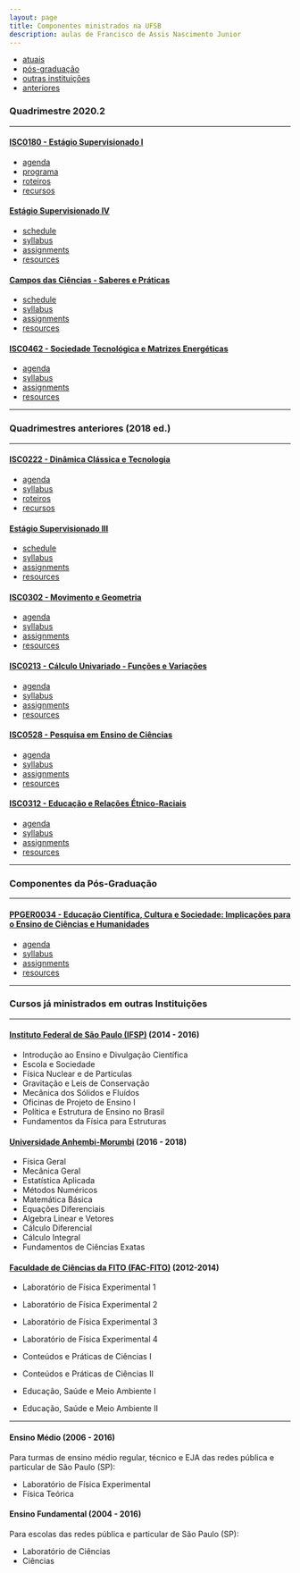 ```yaml
---
layout: page
title: Componentes ministrados na UFSB
description: aulas de Francisco de Assis Nascimento Junior
---
```


<div class="navbar">
    <div class="navbar-inner">
        <ul class="nav">
            <li><a href="#current">atuais</a></li>
            <li><a href="#shortcourses">pós-graduação</a></li>
            <li><a href="#misc">outras instituições</a></li>
            <li><a href="#old">anteriores</a></li>
        </ul>
    </div>
</div>


### <a name="current"></a>Quadrimestre 2020.2
---

#### [ISC0180 - Estágio Supervisionado I](https://itxesco.github.io/aulas/ISC180/index.html)

- [agenda](https://itxesco.github.io/aulas/ISC0180/agenda.html)
- [programa](https://itxesco.github.io/aulas/ISC0180/programa.html)
- [roteiros](https://itxesco.github.io/aulas/ISC0180/roteiros.html)
- [recursos](https://itxesco.github.io/aulas/ISC0180/recursos.html)

#### [Estágio Supervisionado IV](https://itxesco.github.io/aulas/ISC180/index.html)

- [schedule](https://kbroman.org/BMI882/schedule.html)
- [syllabus](https://kbroman.org/BMI882/syllabus.html)
- [assignments](https://kbroman.org/BMI882/assignments.html)
- [resources](https://kbroman.org/BMI882/resources.html)


#### [Campos das Ciências - Saberes e Práticas](https://itxesco.github.io/aulas/ISC180/index.html)

- [schedule](https://kbroman.org/BMI884/schedule.html)
- [syllabus](https://kbroman.org/BMI884/syllabus.html)
- [assignments](https://kbroman.org/BMI884/assignments.html)
- [resources](https://kbroman.org/BMI884/resources.html)


#### [ISC0462 - Sociedade Tecnológica e Matrizes Energéticas](https://itxesco.github.io/aulas/ISC0462/index.html)

- [agenda](https://itxesco.github.io/aulas/ISC0462/index.html)
- [syllabus](https://kbroman.org/BMI884/syllabus.html)
- [assignments](https://kbroman.org/BMI884/assignments.html)
- [resources](https://kbroman.org/BMI884/resources.html)

---

### <a name="shortcourses"></a>Quadrimestres anteriores (2018 ed.)
---

#### [ISC0222 - Dinâmica Clássica e Tecnologia](https://itxesco.github.io/aulas/ISC0222/index.html)

- [agenda](https://itxesco.github.io/aulas/ISC0222/index.html)
- [syllabus](https://kbroman.org/BMI881/syllabus.html)
- [roteiros](https://kbroman.org/BMI881/assignments.html)
- [recursos](https://kbroman.org/BMI881/resources.html)


#### [Estágio Supervisionado III](https://itxesco.github.io/aulas/ISC180/index.html)

- [schedule](https://kbroman.org/BMI883/schedule.html)
- [syllabus](https://kbroman.org/BMI883/syllabus.html)
- [assignments](https://kbroman.org/BMI883/assignments.html)
- [resources](https://kbroman.org/BMI883/resources.html)


#### [ISC0302 - Movimento e Geometria](https://itxesco.github.io/aulas/ISC0302/index.html)

- [agenda](https://itxesco.github.io/aulas/ISC0302/index.html)
- [syllabus](https://kbroman.org/BMI884/syllabus.html)
- [assignments](https://kbroman.org/BMI884/assignments.html)
- [resources](https://kbroman.org/BMI884/resources.html)


#### [ISC0213 - Cálculo Univariado - Funções e Variações](https://itxesco.github.io/aulas/ISC0213/index.html)

- [agenda](https://itxesco.github.io/aulas/ISC0213/index.html)
- [syllabus](https://kbroman.org/BMI884/syllabus.html)
- [assignments](https://kbroman.org/BMI884/assignments.html)
- [resources](https://kbroman.org/BMI884/resources.html)


#### [ISC0528 - Pesquisa em Ensino de Ciências](https://itxesco.github.io/aulas/ISC0528/index.html)

- [agenda](https://itxesco.github.io/aulas/ISC0528/index.html)
- [syllabus](https://kbroman.org/BMI884/syllabus.html)
- [assignments](https://kbroman.org/BMI884/assignments.html)
- [resources](https://kbroman.org/BMI884/resources.html)


#### [ISC0312 - Educação e Relações Étnico-Raciais](https://itxesco.github.io/aulas/ISC0312/index.html)

- [agenda](https://itxesco.github.io/aulas/ISC0312/index.html)
- [syllabus](https://kbroman.org/BMI884/syllabus.html)
- [assignments](https://kbroman.org/BMI884/assignments.html)
- [resources](https://kbroman.org/BMI884/resources.html)

---

### <a name="shortcourses"></a>Componentes da Pós-Graduação
---

#### [PPGER0034 - Educação Científica, Cultura e Sociedade: Implicações para o Ensino de Ciências e Humanidades](https://itxesco.github.io/aulas/PPGER0034/index.html)

- [agenda](https://itxesco.github.io/aulas/PPGER0034/index.html)
- [syllabus](https://kbroman.org/BMI884/syllabus.html)
- [assignments](https://kbroman.org/BMI884/assignments.html)
- [resources](https://kbroman.org/BMI884/resources.html)

---
### <a name="shortcourses"></a>Cursos já ministrados em outras Instituições
---

#### [Instituto Federal de São Paulo (IFSP)](https://spo.ifsp.edu.br) (2014 - 2016)

- Introdução ao Ensino e Divulgação Científica
- Escola e Sociedade
- Física Nuclear e de Partículas
- Gravitação e Leis de Conservação
- Mecânica dos Sólidos e Fluídos
- Oficinas de Projeto de Ensino I
- Política e Estrutura de Ensino no Brasil
- Fundamentos da Física para Estruturas
  
#### [Universidade Anhembi-Morumbi](https://portal.anhembi.br/escolas/engenharia-e-tecnologia/) (2016 - 2018)
  
- Física Geral
- Mecânica Geral
- Estatística Aplicada
-  Métodos Numéricos
- Matemática Básica
- Equações Diferenciais
- Algebra Linear e Vetores
-  Cálculo Diferencial
- Cálculo Integral
- Fundamentos de Ciências Exatas
  
#### [Faculdade de Ciências da FITO (FAC-FITO)](http://fito.edu.br) (2012-2014)
 
- Laboratório de Física Experimental 1
- Laboratório de Física Experimental 2
- Laboratório de Física Experimental 3
- Laboratório de Física Experimental 4
  
- Conteúdos e Práticas de Ciências I
- Conteúdos e Práticas de Ciências II  
- Educação, Saúde e Meio Ambiente I
- Educação, Saúde e Meio Ambiente II

---  
#### Ensino Médio (2006 - 2016)

Para turmas de ensino médio regular, técnico e EJA das redes pública e particular de São Paulo (SP):

- Laboratório de Física Experimental
- Física Teórica

  
#### Ensino Fundamental (2004 - 2016)

Para escolas das redes pública e particular de São Paulo (SP):

- Laboratório de Ciências
- Ciências  
  

